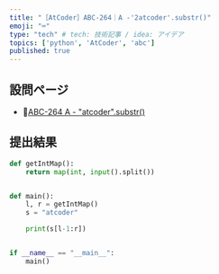 ```yaml
---
title: "［AtCoder］ABC-264｜A -'2atcoder'.substr()"
emoji: "⌨️"
type: "tech" # tech: 技術記事 / idea: アイデア
topics: ['python', 'AtCoder', 'abc']
published: true
---
```


## 設問ページ

- 🔗[ABC-264 A - "atcoder".substr()](https://atcoder.jp/contests/abc264/tasks/abc264_a)

## 提出結果

```python
def getIntMap():
    return map(int, input().split())


def main():
    l, r = getIntMap()
    s = "atcoder"

    print(s[l-1:r])


if __name__ == "__main__":
    main()
```
